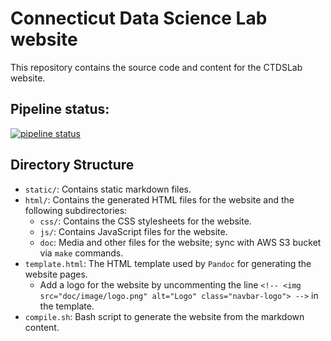# Connecticut Data Science Lab website

This repository contains the source code and content for the CTDSLab website.

## Pipeline status:
[![pipeline status](https://gitlab.com/statds/statds/badges/master/pipeline.svg)](https://gitlab.com/statds/statds/commits/main)


## Directory Structure

+ `static/`: Contains static markdown files.
+ `html/`: Contains the generated HTML files for the website and the
  following subdirectories:
  - `css/`: Contains the CSS stylesheets for the website.
  - `js/`: Contains JavaScript files for the website.
  - `doc`: Media and other files for the website; sync with AWS S3
    bucket via `make` commands.
+ `template.html`: The HTML template used by `Pandoc` for generating
  the website pages.
  - Add a logo for the website by uncommenting the line
    `<!-- <img src="doc/image/logo.png" alt="Logo" class="navbar-logo"> -->`
    in the template.
+ `compile.sh`: Bash script to generate the website from the markdown
  content.
